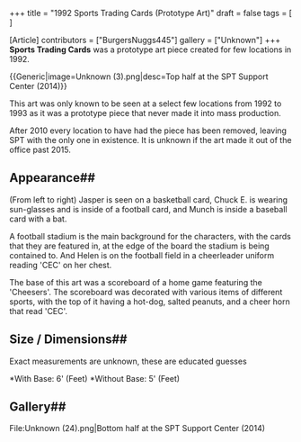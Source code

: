 +++
title = "1992 Sports Trading Cards (Prototype Art)"
draft = false
tags = [ ]

[Article]
contributors = ["BurgersNuggs445"]
gallery = ["Unknown"]
+++
**Sports Trading Cards** was a prototype art piece created for few locations in 1992.

{{Generic|image=Unknown (3).png|desc=Top half at the SPT Support Center (2014)}}

This art was only known to be seen at a select few locations from 1992 to 1993 as it was a prototype piece that never made it into mass production.  

After 2010 every location to have had the piece has been removed, leaving SPT with the only one in existence. It is unknown if the art made it out of the office past 2015. 

## Appearance## 
(From left to right) Jasper is seen on a basketball card, Chuck E. is wearing sun-glasses and is inside of a football card, and Munch is inside a baseball card with a bat. 

A football stadium is the main background for the characters, with the cards that they are featured in, at the edge of the board the stadium is being contained to. And Helen is on the football field in a cheerleader uniform reading 'CEC' on her chest. 

The base of this art was a scoreboard of a home game featuring the 'Cheesers'. The scoreboard was decorated with various items of different sports, with the top of it having a hot-dog, salted peanuts, and a cheer horn that read 'CEC'. 
## Size / Dimensions## 
Exact measurements are unknown, these are educated guesses

*With Base: 6' (Feet)
*Without Base: 5' (Feet)

## Gallery## 
<gallery>
File:Unknown (24).png|Bottom half at the SPT Support Center (2014)
</gallery>